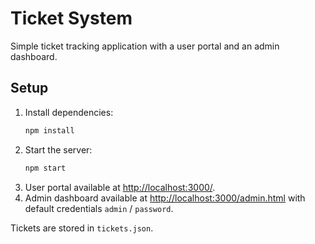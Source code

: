 # Ticket System

Simple ticket tracking application with a user portal and an admin dashboard.

## Setup
1. Install dependencies:
   ```bash
   npm install
   ```
2. Start the server:
   ```bash
   npm start
   ```
3. User portal available at [http://localhost:3000/](http://localhost:3000/).
4. Admin dashboard available at [http://localhost:3000/admin.html](http://localhost:3000/admin.html) with default credentials `admin` / `password`.

Tickets are stored in `tickets.json`.
